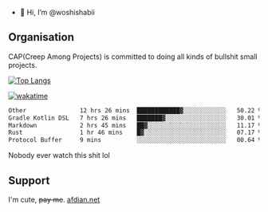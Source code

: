 - 👋 Hi, I’m @woshishabii

## Organisation

CAP(Creep Among Projects) is committed to doing all kinds of bullshit small projects.

[![Top Langs](https://github-readme-stats.vercel.app/api/top-langs/?username=woshishabii&layout=compact)](https://github.com/anuraghazra/github-readme-stats)

[![wakatime](https://wakatime.com/badge/user/34d02784-acc1-4a16-82d7-33fdb53c4ed6.svg)](https://wakatime.com/@34d02784-acc1-4a16-82d7-33fdb53c4ed6)


<!--START_SECTION:waka-->

```txt
Other               12 hrs 26 mins  ████████████▓░░░░░░░░░░░░   50.22 %
Gradle Kotlin DSL   7 hrs 26 mins   ███████▓░░░░░░░░░░░░░░░░░   30.01 %
Markdown            2 hrs 45 mins   ██▓░░░░░░░░░░░░░░░░░░░░░░   11.17 %
Rust                1 hr 46 mins    █▓░░░░░░░░░░░░░░░░░░░░░░░   07.17 %
Protocol Buffer     9 mins          ░░░░░░░░░░░░░░░░░░░░░░░░░   00.64 %
```

<!--END_SECTION:waka-->

Nobody ever watch this shit lol

## Support
I'm cute, ~~pay me~~.
[afdian.net](https://afdian.com/a/woshishabi)

<!---
woshishabii/woshishabii is a ✨ special ✨ repository because its `README.md` (this file) appears on your GitHub profile.
You can click the Preview link to take a look at your changes.
--->
